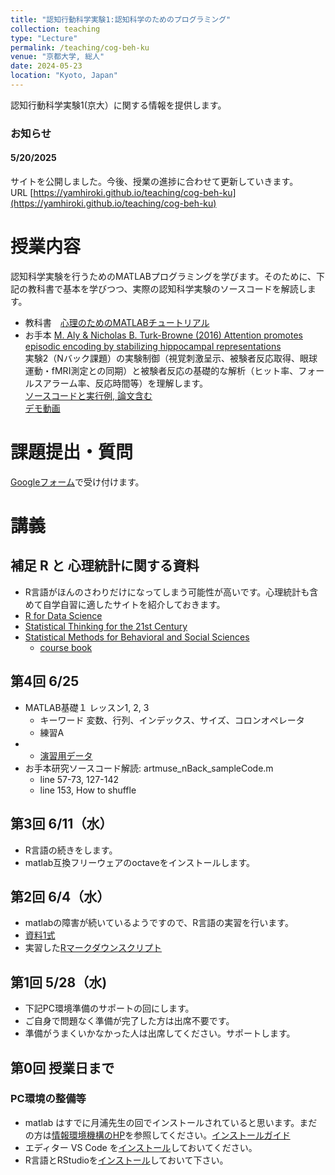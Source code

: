 ```yaml
---
title: "認知行動科学実験1:認知科学のためのプログラミング"
collection: teaching
type: "Lecture"
permalink: /teaching/cog-beh-ku
venue: "京都大学, 総人"
date: 2024-05-23
location: "Kyoto, Japan"
---
```


認知行動科学実験1(京大）に関する情報を提供します。

### お知らせ  
#### 5/20/2025
サイトを公開しました。今後、授業の進捗に合わせて更新していきます。  
URL [https://yamhiroki.github.io/teaching/cog-beh-ku](https://yamhiroki.github.io/teaching/cog-beh-ku)

# 授業内容
認知科学実験を行うためのMATLABプログラミングを学びます。そのために、下記の教科書で基本を学びつつ、実際の認知科学実験のソースコードを解読します。
- 教科書　[心理のためのMATLABチュートリアル](http://www.nemotos.net/resources/matlab_for_psychologists_ja.pdf)
- お手本  [M. Aly & Nicholas B. Turk-Browne (2016) Attention promotes episodic encoding by stabilizing hippocampal representations](https://www.pnas.org/content/113/4/E420.short)  
実験2（Nバック課題）の実験制御（視覚刺激呈示、被験者反応取得、眼球運動・fMRI測定との同期）と被験者反応の基礎的な解析（ヒット率、フォールスアラーム率、反応時間等）を理解します。   
[ソースコードと実行例, 論文含む](https://www.dropbox.com/s/5j29xhkktqarc7w/turk-sample-code.zip?dl=0)  
[デモ動画](https://youtu.be/rXGSDsaLuQ8)

# 課題提出・質問
[Googleフォーム](https://docs.google.com/forms/d/e/1FAIpQLSdZeqjQTkIrCUtidvR1tjeNn3YnXdDfFPxo9abLk8pCx-F20A/viewform)で受け付けます。

# 講義
## 補足 R と 心理統計に関する資料
- R言語がほんのさわりだけになってしまう可能性が高いです。心理統計も含めて自学自習に適したサイトを紹介しておきます。
 - [R for Data Science](https://r4ds.had.co.nz/)
 - [Statistical Thinking for the 21st Century](https://statsthinking21.github.io/statsthinking21-core-site/index.html#why-does-this-book-exist)  
 - [Statistical Methods for Behavioral and Social Sciences](https://psych252.github.io/)
    - [course book](https://psych252.github.io/psych252book/)

## 第4回 6/25
- MATLAB基礎１ レッスン1, 2, 3
  - キーワード 変数、行列、インデックス、サイズ、コロンオペレータ
  - 練習A
- - [演習用データ](https://www.dropbox.com/s/sn1dkwk4wsebau5/m4psych_exercises_datasets.zip?dl=0)
- お手本研究ソースコード解読: artmuse_nBack_sampleCode.m
  - line 57-73, 127-142
  - line 153, How to shuffle

## 第3回 6/11（水）
- R言語の続きをします。
- matlab互換フリーウェアのoctaveをインストールします。

## 第2回 6/4（水）
- matlabの障害が続いているようですので、R言語の実習を行います。
- [資料1式](https://www.dropbox.com/scl/fi/7m9tbbkiayskivjmbjdgx/materials_2nd.zip?rlkey=ln1dq302c4w0ga6wk4aajq8rq&dl=0)
- 実習した[Rマークダウンスクリプト](https://www.dropbox.com/scl/fi/ohzosw4x951mv83gg00hy/lec_2nd.Rmd?rlkey=a9m8izfywbarv5b55h4l8m70p&st=2mimh2mf&dl=0)

## 第1回 5/28（水)
- 下記PC環境準備のサポートの回にします。
- ご自身で問題なく準備が完了した方は出席不要です。
- 準備がうまくいかなかった人は出席してください。サポートします。

## 第0回 授業日まで
### PC環境の整備等
- matlab はすでに月浦先生の回でインストールされていると思います。まだの方は[情報環境機構のHP](https://www.iimc.kyoto-u.ac.jp/ja/services/ismc/license/how-to-use/matlab)を参照してください。[インストールガイド](https://www.iimc.kyoto-u.ac.jp/sites/default/files/2025-02/ku-matlab-start-guide-ja.pdf)
- エディター VS Code を[インストール](https://azure.microsoft.com/ja-jp/products/visual-studio-code/)しておいてください。
- R言語とRStudioを[インストール](https://www.crepe.e.u-tokyo.ac.jp/research/research20210624/%EF%BC%88%E5%8F%82%E8%80%83%E8%B3%87%E6%96%993%EF%BC%89RStudio%E3%81%AE%E5%88%A9%E7%94%A8%E3%82%AC%E3%82%A4%E3%83%89.pdf)しておいて下さい。
